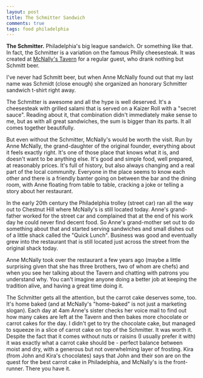 ```yaml
---
layout: post
title: The Schmitter Sandwich 
comments: true
tags: food philadelphia 
---
```

**The Schmitter.** Philadelphia's big league sandwich. Or something like that. In fact, the Schmitter is a variation on the famous Philly cheesesteak. It was created at [McNally's Tavern](http://www.mcnallystavern.com/) for a regular guest, who drank nothing but Schmitt beer. 

I've never had Schmitt beer, but when Anne McNally found out that my last name was Schmidt (close enough) she organized an honorary Schmitter sandwich t-shirt right away.

The Schmitter is awesome and all the hype is well deserved. It's a cheesesteak with grilled salami that is served on a Kaizer Roll with a "secret sauce". Reading about it, that combination didn't immediately make sense to me, but as with all great sandwiches, the sum is bigger than its parts. It all comes together beautifully. 

But even without the Schmitter, McNally's would be worth the visit. Run by Anne McNally, the grand-daughter of the original founder, everything about it feels exactly right. It's one of those place that knows what it is, and doesn't want to be anything else. It's good and simple food, well prepared, at reasonably prices. It's full of history, but also always changing and a real part of the local community. Everyone in the place seems to know each other and there is a friendly banter going on between the bar and the dining room, with Anne floating from table to table, cracking a joke or telling a story about her restaurant. 

In the early 20th century the Philadelphia trolley (street car) ran all the way out to Chestnut Hill where McNally's is still located today. Anne's grand-father worked for the street car and complained that at the end of his work day he could never find decent food. So Anne's grand-mother set out to do something about that and started serving sandwiches and small dishes out of a little shack called the "Quick Lunch". Business was good and eventually grew into the restaurant that is still located just across the street from the original shack today.  

Anne McNally took over the restaurant a few years ago (maybe a little surprising given that she has three brothers, two of whom are chefs) and when you see her talking about the Tavern and chatting with patrons you understand why. You can't imagine anyone doing a better job at keeping the tradition alive, and having a great time doing it. 

The Schmitter gets all the attention, but the carrot cake deserves some, too. It's home baked (and at McNally's "home-baked" is not just a marketing slogan). Each day at 4am Anne's sister checks her voice mail to find out how many cakes are left at the Tavern and then bakes more chocolate or carrot cakes for the day. I didn't get to try the chocolate cake, but managed to squeeze in a slice of carrot cake on top of the Schmitter. It was worth it. Despite the fact that it comes without nuts or raisins (I usually prefer it with) it was exactly what a carrot cake should be - perfect balance between moist and dry, with a generous but not overwhelming layer of frosting. Kira (from John and Kira's chocolates) says that John and their son are on the quest for the best carrot cake in Philadelphia, and McNally's is the front-runner. There you have it. 


